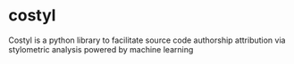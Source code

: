 # costyl
Costyl is a python library to facilitate source code authorship attribution via stylometric analysis powered by machine learning
